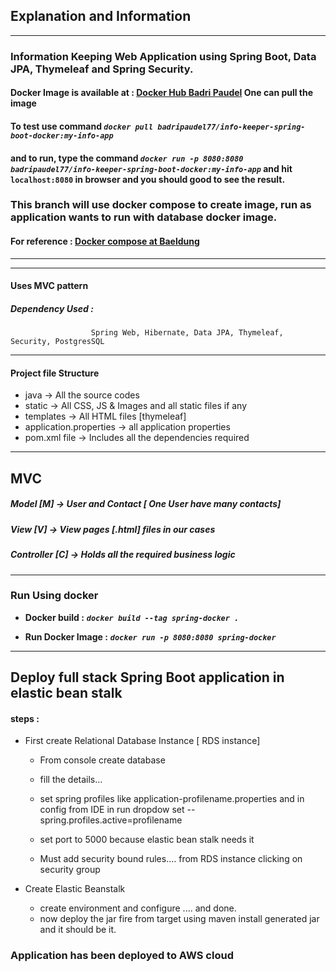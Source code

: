 ## Explanation and Information

------------
### Information Keeping Web Application using Spring Boot, Data JPA, Thymeleaf and Spring  Security.

#### Docker Image is available at : [Docker Hub Badri Paudel](https://hub.docker.com/repository/docker/badripaudel77/info-keeper-spring-boot-docker) One can pull the image

#### To test use command  _**```docker pull badripaudel77/info-keeper-spring-boot-docker:my-info-app```**_

#### and to run, type the command _**```docker run -p 8080:8080 badripaudel77/info-keeper-spring-boot-docker:my-info-app```**_  and hit ```localhost:8080``` in browser and you should good to see the result. 

### This branch will use docker compose to create image, run as application wants to run with database docker image.

#### For reference : [Docker compose at Baeldung](https://www.baeldung.com/ops/docker-compose)
------------------
------------------
#### Uses MVC pattern

##### Dependency Used : 
                      Spring Web, Hibernate, Data JPA, Thymeleaf, Security, PostgresSQL
                      
----------------------------------------------------------------------
#### Project file Structure

- java -> All the source codes
- static -> All CSS, JS & Images and all static files if any
- templates -> All HTML files [thymeleaf]
- application.properties -> all application properties
- pom.xml file -> Includes all the dependencies required 
----------------------------------------------------------------------

MVC
-------- 
##### Model [M] -> User and Contact [ One User have many contacts]

##### View [V] -> View pages [.html] files in our cases

##### Controller [C] -> Holds all the required business logic

---------------------------------------------------------------

### Run Using docker
- **Docker build :**  _**```docker build --tag spring-docker .```**_

- **Run Docker Image :** _**```docker run -p 8080:8080 spring-docker```**_

---------------------------------------------------------------

## Deploy full stack Spring Boot application in elastic bean stalk

####  steps : 

- First create Relational Database Instance [ RDS instance]
   - From console create database
   - fill the details...
   - set spring profiles like application-profilename.properties and in config from IDE in run dropdow set --spring.profiles.active=profilename
   - set port to 5000 because elastic bean stalk needs it

  - Must add security bound rules.... from RDS instance clicking on security group
  
- Create Elastic Beanstalk
  - create environment and configure .... and done. 
  - now deploy the jar fire from target using maven install generated jar and it should be it. 

### Application has been deployed to AWS cloud

                      
